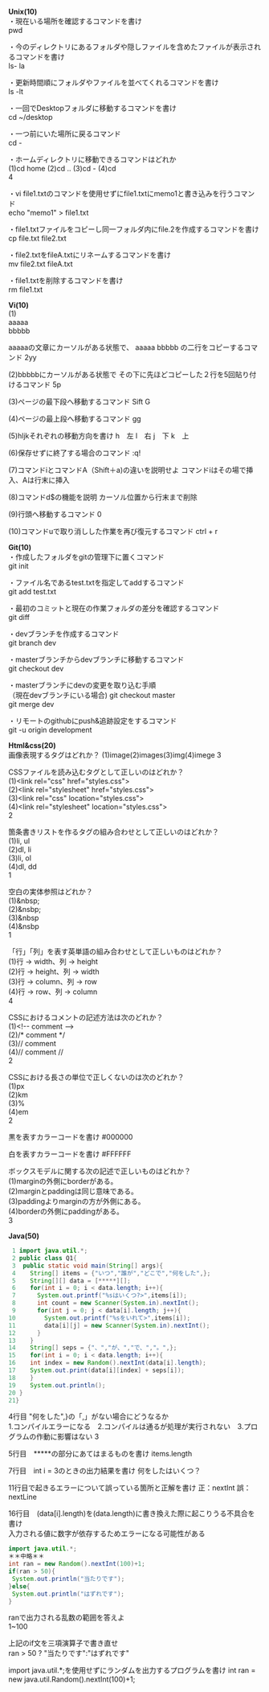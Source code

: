 **Unix(10)**  
・現在いる場所を確認するコマンドを書け  
pwd

・今のディレクトリにあるフォルダや隠しファイルを含めたファイルが表示されるコマンドを書け  
ls- la

・更新時間順にフォルダやファイルを並べてくれるコマンドを書け  
ls -lt

・一回でDesktopフォルダに移動するコマンドを書け  
cd ~/desktop

・一つ前にいた場所に戻るコマンド  
cd -

・ホームディレクトリに移動できるコマンドはどれか  
(1)cd home (2)cd .. (3)cd - (4)cd  
4

・vi file1.txtのコマンドを使用せずにfile1.txtにmemo1と書き込みを行うコマンド  
echo "memo1" &gt; file1.txt

・file1.txtファイルをコピーし同一フォルダ内にfile.2を作成するコマンドを書け  
cp file.txt file2.txt

・file2.txtをfileA.txtにリネームするコマンドを書け  
mv file2.txt fileA.txt

・file1.txtを削除するコマンドを書け  
rm file1.txt


**Vi(10)**  
(1)  
aaaaa  
bbbbb

aaaaaの文章にカーソルがある状態で、
aaaaa
bbbbb
の二行をコピーするコマンド
2yy

(2)bbbbbにカーソルがある状態で
その下に先ほどコピーした２行を5回貼り付けるコマンド
5p

(3)ページの最下段へ移動するコマンド
Sift G

(4)ページの最上段へ移動するコマンド
gg

(5)hljkそれぞれの移動方向を書け
h　左
l　右
j　下
k　上

(6)保存せずに終了する場合のコマンド
:q!


(7)コマンドiとコマンドA（Shift＋a)の違いを説明せよ
コマンドiはその場で挿入、Aは行末に挿入

(8)コマンドd$の機能を説明
カーソル位置から行末まで削除

(9)行頭へ移動するコマンド
0

(10)コマンドuで取り消しした作業を再び復元するコマンド
ctrl + r

**Git(10)**  
・作成したフォルダをgitの管理下に置くコマンド  
git init

・ファイル名であるtest.txtを指定してaddするコマンド  
git add test.txt

・最初のコミットと現在の作業フォルダの差分を確認するコマンド  
git diff

・devブランチを作成するコマンド  
git branch dev

・masterブランチからdevブランチに移動するコマンド  
git checkout dev

・masterブランチにdevの変更を取り込む手順  
（現在devブランチにいる場合)
git checkout master  
git merge dev

・リモートのgithubにpush&追跡設定をするコマンド  
git -u origin development  

**Html&css(20)**  
画像表現するタグはどれか？
(1)image(2)images(3)img(4)imege
3

CSSファイルを読み込むタグとして正しいのはどれか？  
(1)&lt;link rel="css" href="styles.css"&gt;  
(2)&lt;link rel="stylesheet" href="styles.css"&gt;  
(3)&lt;link rel="css" location="styles.css"&gt;  
(4)&lt;link rel="stylesheet" location="styles.css"&gt;  
2

箇条書きリストを作るタグの組み合わせとして正しいのはどれか？  
(1)li, ul  
(2)dl, li  
(3)li, ol  
(4)dl, dd  
1

空白の実体参照はどれか？  
(1)&amp;nbsp;  
(2)&nsbp;  
(3)&nbsp  
(4)&nsbp  
1

「行」「列」を表す英単語の組み合わせとして正しいものはどれか？  
(1)行 → width、列 → height  
(2)行 → height、列 → width  
(3)行 → column、列 → row  
(4)行 → row、列 → column  
4

CSSにおけるコメントの記述方法は次のどれか？  
(1)&lt;!-- comment --&gt;  
(2)/* comment */  
(3)// comment  
(4)// comment //  
2

CSSにおける長さの単位で正しくないのは次のどれか？  
(1)px  
(2)km  
(3)%  
(4)em  
2

黒を表すカラーコードを書け
#000000

白を表すカラーコードを書け
#FFFFFF

ボックスモデルに関する次の記述で正しいものはどれか？  
(1)marginの外側にborderがある。  
(2)marginとpaddingは同じ意味である。  
(3)paddingよりmarginの方が外側にある。  
(4)borderの外側にpaddingがある。  
3

**Java(50)**
```java
 1 import java.util.*;
 2 public class Q1{
 3  public static void main(String[] args){
 4    String[] items = {"いつ","誰が","どこで","何をした",};
 5    String[][] data = [*****][];
 6    for(int i = 0; i < data.length; i++){
 7      System.out.printf("%sはいくつ?>",items[i]);
 8      int count = new Scanner(System.in).nextInt();
 9      for(int j = 0; j < data[i].length; j++){
10        System.out.printf("%sをいれて>",items[i]);
11        data[i][j] = new Scanner(System.in).nextInt();
12      }
13    }
14    String[] seps = {"、","が、","で、","。",};
15    for(int i = 0; i < data.length; i++){
16    int index = new Random().nextInt(data[i].length);
17    System.out.print(data[i][index] + seps[i]);
18    }
19    System.out.println();
20 }
21}

```
4行目 "何をした",}の「,」がない場合にどうなるか  
1.コンパイルエラーになる　2.コンパイルは通るが処理が実行されない　3.プログラムの作動に影響はない
3

5行目　*****の部分にあてはまるものを書け
items.length

7行目　int i = 3のときの出力結果を書け
何をしたはいくつ？

11行目で起きるエラーについて誤っている箇所と正解を書け
正：nextInt 誤：nextLine

16行目　(data[i].length)を(data.length)に書き換えた際に起こりうる不具合を書け  
入力される値に数字が依存するためエラーになる可能性がある

```java
import java.util.*;
＊＊中略＊＊
int ran = new Random().nextInt(100)+1; 
if(ran > 50){
 System.out.println("当たりです");
}else{
 System.out.println("はずれです");
}
```
ranで出力される乱数の範囲を答えよ  
1~100

上記のif文を三項演算子で書き直せ  
ran > 50 ? "当たりです":"はずれです"

import java.util.*;を使用せずにランダムを出力するプログラムを書け
int ran = new java.util.Random().nextInt(100)+1;
